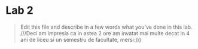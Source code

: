 # Lab 2

> Edit this file and describe in a few words what you've done in this lab.
///Deci am impresia ca in astea 2 ore am invatat mai multe decat in 4 ani de liceu si un semestru de facultate, mersi:)))

